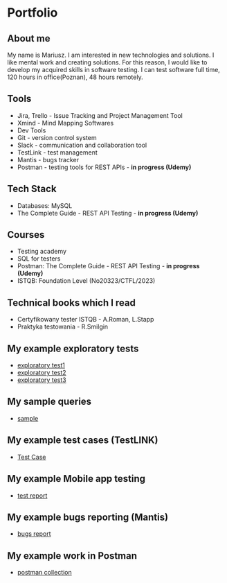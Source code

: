 # Portfolio 


## About me

My name is Mariusz. I am interested in new technologies and solutions. I like mental work and creating solutions. For this reason, I would like to develop my acquired skills in software testing. I can test software full time, 120 hours in office(Poznan), 48 hours remotely.

## Tools

* Jira, Trello - Issue Tracking and Project Management Tool
* Xmind - Mind Mapping Softwares
* Dev Tools
* Git - version control system
* Slack - communication and collaboration tool
* TestLink - test management
* Mantis - bugs tracker
* Postman - testing tools for REST APIs - **in progress (Udemy)**

## Tech Stack

* Databases: MySQL
* The Complete Guide - REST API Testing - **in progress (Udemy)**

## Courses

* Testing academy 
* SQL for testers
* Postman: The Complete Guide - REST API Testing - **in progress (Udemy)**
* ISTQB: Foundation Level (No20323/CTFL/2023)

## Technical books which I read

* Certyfikowany tester ISTQB - A.Roman, L.Stapp
* Praktyka testowania - R.Smilgin

## My example exploratory tests

* [exploratory test1](https://drive.google.com/file/d/1RGW4su167ODY-W2TxBFOCE9PI5k9czsH/view?usp=share_link)
* [exploratory test2](https://drive.google.com/file/d/1OW8DQaxwP-7O1Lm9KNAkGN8qEABJJ5NA/view?usp=share_link)
* [exploratory test3](https://drive.google.com/file/d/1oytjnHv64GYMo2Oqup8Kvvcj9zHgM2GV/view?usp=share_link)

## My sample queries

* [sample](https://drive.google.com/file/d/1qj9Qhv7BwjAax2i1Eo10_odgS1Y5WeJV/view?usp=share_link)

## My example test cases (TestLINK)

* [Test Case](https://drive.google.com/file/d/1_3ZQmFSn8wcppXVBYhL1O3OtPJoR7RLU/view?usp=share_link)

## My example Mobile app testing

* [test report](https://drive.google.com/file/d/1gWg9UESnz8xVjRbdWbEugiB4Xk5EXMr-/view?usp=share_link)

## My example bugs reporting (Mantis)

* [bugs report](https://drive.google.com/file/d/1SujMoGF95iCiqgQkNofyiQe3eoIap0y3/view?usp=sharing)

## My example work in Postman

* [postman collection](https://drive.google.com/file/d/1uPe5mP7zKf5cOtF6Z1H3qyZXY6vJzcQg/view?usp=sharing)
<!---
FirlejM/FirlejM is a ✨ special ✨ repository because its `README.md` (this file) appears on your GitHub profile.
You can click the Preview link to take a look at your changes.
--->
